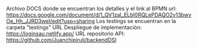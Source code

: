 Archivo DOCS donde se encuentran los detalles y el link al BPMN
url: https://docs.google.com/document/d/1_QV1zaI_ELbI0RQLePDAQO2v13bwvOe_Hh_JJRD3weI/edit?usp=sharing
Los testings se encuentran en la carpeta "testings"
URL Despliegue de implementaciòn: https://loginsau.netlify.app/
URL repositorio API: https://github.com/Juanchipiruli/backendDSI
